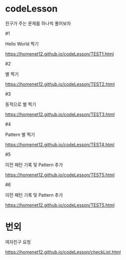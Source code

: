 # codeLesson

친구가 주는 문제를 하나씩 풀어보자



#1

Hello World 찍기

<a href="https://homenet12.github.io/codeLesson/TEST1.html" target="_blank">https://homenet12.github.io/codeLesson/TEST1.html</a>

#2 

별 찍기

<a href="https://homenet12.github.io/codeLesson/TEST2.html" target="_blank">https://homenet12.github.io/codeLesson/TEST2.html</a>

#3

동적으로 별 찍기

<a href="https://homenet12.github.io/codeLesson/TEST3.html" target="_blank">https://homenet12.github.io/codeLesson/TEST3.html</a>

#4

Pattern 별 찍기

<a href="https://homenet12.github.io/codeLesson/TEST4.html" target="_blank">https://homenet12.github.io/codeLesson/TEST4.html</a>

#5

이전 패턴 기록 및 Pattern 추가

<a href="https://homenet12.github.io/codeLesson/TEST5.html" target="_blank">https://homenet12.github.io/codeLesson/TEST5.html</a>

#6

이전 패턴 기록 및 Pattern 추가

<a href="https://homenet12.github.io/codeLesson/TEST5.html" target="_blank">https://homenet12.github.io/codeLesson/TEST5.html</a>







# 번외

여자친구 요청

<a href="https://homenet12.github.io/codeLesson/checkList.html">https://homenet12.github.io/codeLesson/checkList.html</a>

